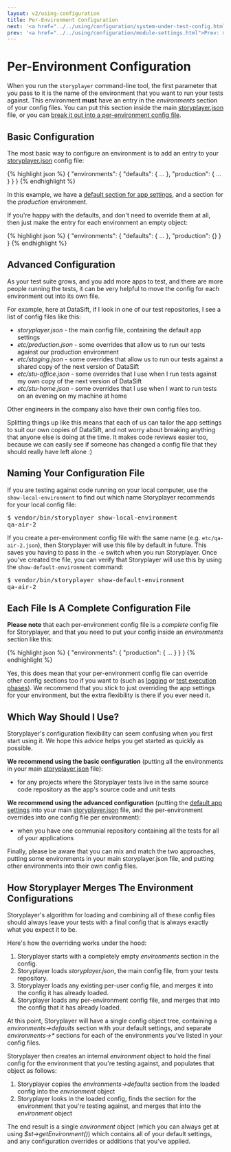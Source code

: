 ```yaml
---
layout: v2/using-configuration
title: Per-Environment Configuration
next: '<a href="../../using/configuration/system-under-test-config.html">Next: System Under Test Configuration</a>'
prev: '<a href="../../using/configuration/module-settings.html">Prev: moduleSettings Section</a>'
---
```


# Per-Environment Configuration

When you run the `storyplayer` command-line tool, the first parameter that you pass to it is the name of the environment that you want to run your tests against.  This environment __must__ have an entry in the _environments_ section of your config files.  You can put this section inside the main [storyplayer.json](storyplayer-json.html) file, or you can [break it out into a per-environment config file](#advanced_configuration).

## Basic Configuration

The most basic way to configure an environment is to add an entry to your [storyplayer.json](storyplayer-json.html) config file:

{% highlight json %}
{
    "environments": {
        "defaults": {
            ...
        },
        "production": {
            ...
        }
    }
}
{% endhighlight %}

In this example, we have a [default section for app settings](app-settings.html), and a section for the _production_ environment.

If you're happy with the defaults, and don't need to override them at all, then just make the entry for each environment an empty object:

{% highlight json %}
{
    "environments": {
        "defaults": {
            ...
        },
        "production": {}
    }
}
{% endhighlight %}

## Advanced Configuration

As your test suite grows, and you add more apps to test, and there are more people running the tests, it can be very helpful to move the config for each environment out into its own file.

For example, here at DataSift, if I look in one of our test repositories, I see a list of config files like this:

* _storyplayer.json_ - the main config file, containing the default app settings
* _etc/production.json_ - some overrides that allow us to run our tests against our production environment
* _etc/staging.json_ - some overrides that allow us to run our tests against a shared copy of the next version of DataSift
* _etc/stu-office.json_ - some overrides that I use when I run tests against my own copy of the next version of DataSift
* _etc/stu-home.json_ - some overrides that I use when I want to run tests on an evening on my machine at home

Other engineers in the company also have their own config files too.

Splitting things up like this means that each of us can tailor the app settings to suit our own copies of DataSift, and not worry about breaking anything that anyone else is doing at the time.  It makes code reviews easier too, because we can easily see if someone has changed a config file that they should really have left alone :)

## Naming Your Configuration File

If you are testing against code running on your local computer, use the `show-local-environment` to find out which name Storyplayer recommends for your local config file:

<pre>
$ vendor/bin/storyplayer show-local-environment
qa-air-2
</pre>

If you create a per-environment config file with the same name (e.g. `etc/qa-air-2.json`), then Storyplayer will use this file by default in future.  This saves you having to pass in the `-e` switch when you run Storyplayer.  Once you've created the file, you can verify that Storyplayer will use this by using the `show-default-environment` command:

<pre>
$ vendor/bin/storyplayer show-default-environment
qa-air-2
</pre>

## Each File Is A Complete Configuration File

__Please note__ that each per-environment config file is a _complete_ config file for Storyplayer, and that you need to put your config inside an _environments_ section like this:

{% highlight json %}
{
    "environments": {
        "production": {
            ...
        }
    }
}
{% endhighlight %}

Yes, this does mean that your per-environment config file can override other config sections too if you want to (such as [logging](logging.html) or [test execution phases](test-phases.html)).  We recommend that you stick to just overriding the app settings for your environment, but the extra flexibility is there if you ever need it.

## Which Way Should I Use?

Storyplayer's configuration flexibility can seem confusing when you first start using it.  We hope this advice helps you get started as quickly as possible.

__We recommend using the basic configuration__ (putting all the environments in your main [storyplayer.json](storyplayer-json.html) file):

* for any projects where the Storyplayer tests live in the same source code repository as the app's source code and unit tests

__We recommend using the advanced configuration__ (putting the [default app settings](app-settings.html) into your main [storyplayer.json](storyplayer-json.html) file, and the per-environment overrides into one config file per environment):

* when you have one communial repository containing all the tests for all of your applications

Finally, please be aware that you can mix and match the two approaches, putting some environments in your main storyplayer.json file, and putting other environments into their own config files.

## How Storyplayer Merges The Environment Configurations

Storyplayer's algorithm for loading and combining all of these config files should always leave your tests with a final config that is always exactly what you expect it to be.

Here's how the overriding works under the hood:

1. Storyplayer starts with a completely empty _environments_ section in the config.
1. Storyplayer loads _storyplayer.json_, the main config file, from your tests repository.
1. Storyplayer loads any existing per-user config file, and merges it into the config it has already loaded.
1. Storyplayer loads any per-environment config file, and merges that into the config that it has already loaded.

At this point, Storyplayer will have a single config object tree, containing a _environments->defaults_ section with your default settings, and separate _environments->\*_ sections for each of the environments you've listed in your config files.

Storyplayer then creates an internal _environment_ object to hold the final config for the environment that you're testing against, and populates that object as follows:

1. Storyplayer copies the _environments->defaults_ section from the loaded config into the _envrionment_ object
1. Storyplayer looks in the loaded config, finds the section for the environment that you're testing against, and merges that into the _environment_ object

The end result is a single _environment_ object (which you can always get at using _$st->getEnvironment()_) which contains all of your default settings, and any configuration overrides or additions that you've applied.
